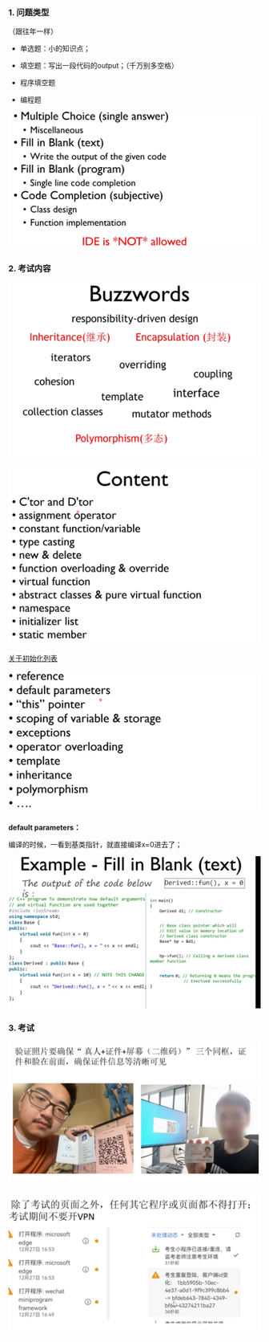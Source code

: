 ```toc
```
### 1. 问题类型

（跟往年一样）

- 单选题：小的知识点；

- 填空题：写出一段代码的output；（千万别多空格）
- 程序填空题
- 编程题

![image-20221230123910457](../../img/test/202212301239481.png)

### 2. 考试内容

![image-20221230124144058](../../img/test/202212301241084.png)

![image-20221230124220911](../../img/test/202212301242932.png)

[关于初始化列表](https://blog.csdn.net/Nire_Yeyu/article/details/102520602)

![image-20221230130518775](../../img/test/202212301305840.png)

**default parameters：**

编译的时候，一看到基类指针，就直接编译x=0进去了；

![image-20221230131508128](../../img/test/202212301315171.png)

### 3. 考试

![image-20221230131827369](../../img/test/202212301318396.png)

![image-20221230131840853](../../img/test/202212301318871.png)

